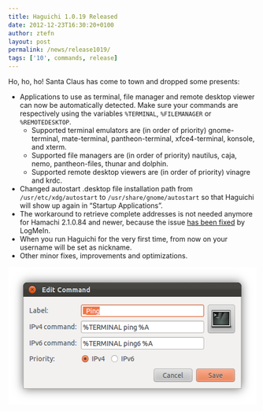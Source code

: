 ```yaml
---
title: Haguichi 1.0.19 Released
date: 2012-12-23T16:30:20+0100
author: ztefn
layout: post
permalink: /news/release1019/
tags: ['10', commands, release]
---
```

Ho, ho, ho! Santa Claus has come to town and dropped some presents:

  * Applications to use as terminal, file manager and remote desktop viewer can now be automatically detected. Make sure your commands are respectively using the variables `%TERMINAL`, `%FILEMANAGER` or `%REMOTEDESKTOP`. 
      * Supported terminal emulators are (in order of priority) gnome-terminal, mate-terminal, pantheon-terminal, xfce4-terminal, konsole, and xterm.
      * Supported file managers are (in order of priority) nautilus, caja, nemo, pantheon-files, thunar and dolphin.
      * Supported remote desktop viewers are (in order of priority) vinagre and krdc.
  * Changed autostart .desktop file installation path from `/usr/etc/xdg/autostart` to `/usr/share/gnome/autostart` so that Haguichi will show up again in &#8220;Startup Applications&#8221;.
  * The workaround to retrieve complete addresses is not needed anymore for Hamachi 2.1.0.84 and newer, because the issue <a title="Hamachi Release Notes" href="http://help.logmein.com/SelfServiceReleaseNote?product=lmihamachi2" target="_blank">has been fixed</a> by LogMeIn.
  * When you run Haguichi for the very first time, from now on your username will be set as nickname.
  * Other minor fixes, improvements and optimizations.

<img class="aligncenter" src="/resources/1019-command-variables.png" alt="Command variables" width="532" height="280" />
